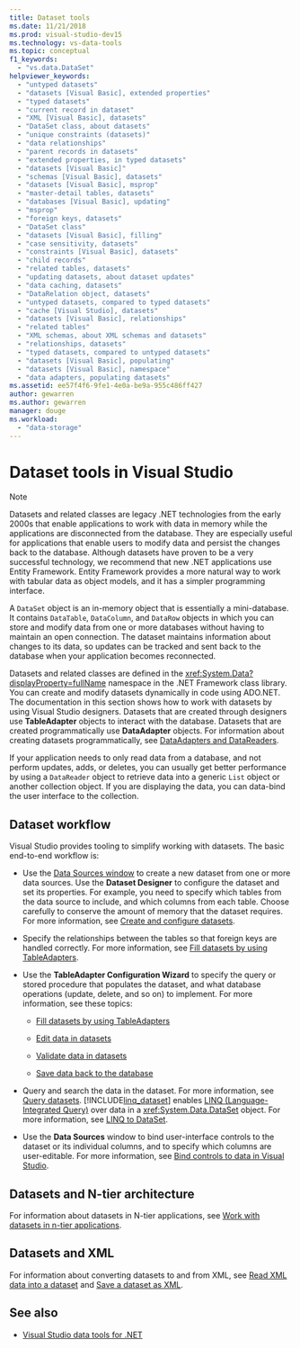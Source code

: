 ```yaml
---
title: Dataset tools
ms.date: 11/21/2018
ms.prod: visual-studio-dev15
ms.technology: vs-data-tools
ms.topic: conceptual
f1_keywords:
  - "vs.data.DataSet"
helpviewer_keywords:
  - "untyped datasets"
  - "datasets [Visual Basic], extended properties"
  - "typed datasets"
  - "current record in dataset"
  - "XML [Visual Basic], datasets"
  - "DataSet class, about datasets"
  - "unique constraints (datasets)"
  - "data relationships"
  - "parent records in datasets"
  - "extended properties, in typed datasets"
  - "datasets [Visual Basic]"
  - "schemas [Visual Basic], datasets"
  - "datasets [Visual Basic], msprop"
  - "master-detail tables, datasets"
  - "databases [Visual Basic], updating"
  - "msprop"
  - "foreign keys, datasets"
  - "DataSet class"
  - "datasets [Visual Basic], filling"
  - "case sensitivity, datasets"
  - "constraints [Visual Basic], datasets"
  - "child records"
  - "related tables, datasets"
  - "updating datasets, about dataset updates"
  - "data caching, datasets"
  - "DataRelation object, datasets"
  - "untyped datasets, compared to typed datasets"
  - "cache [Visual Studio], datasets"
  - "datasets [Visual Basic], relationships"
  - "related tables"
  - "XML schemas, about XML schemas and datasets"
  - "relationships, datasets"
  - "typed datasets, compared to untyped datasets"
  - "datasets [Visual Basic], populating"
  - "datasets [Visual Basic], namespace"
  - "data adapters, populating datasets"
ms.assetid: ee57f4f6-9fe1-4e0a-be9a-955c486ff427
author: gewarren
ms.author: gewarren
manager: douge
ms.workload:
  - "data-storage"
---
```

# Dataset tools in Visual Studio

> [!NOTE]
> Datasets and related classes are legacy .NET technologies from the early 2000s that enable applications to work with data in memory while the applications are disconnected from the database. They are especially useful for applications that enable users to modify data and persist the changes back to the database. Although datasets have proven to be a very successful technology, we recommend that new .NET applications use Entity Framework. Entity Framework provides a more natural way to work with tabular data as object models, and it has a simpler programming interface.

A `DataSet` object is an in-memory object that is essentially a mini-database. It contains `DataTable`, `DataColumn`, and `DataRow` objects in which you can store and modify data from one or more databases without having to maintain an open connection. The dataset maintains information about changes to its data, so updates can be tracked and sent back to the database when your application becomes reconnected.

Datasets and related classes are defined in the <xref:System.Data?displayProperty=fullName> namespace in the .NET Framework class library. You can create and modify datasets dynamically in code using ADO.NET. The documentation in this section shows how to work with datasets by using Visual Studio designers. Datasets that are created through designers use **TableAdapter** objects to interact with the database. Datasets that are created programmatically use **DataAdapter** objects. For information about creating datasets programmatically, see [DataAdapters and DataReaders](/dotnet/framework/data/adonet/dataadapters-and-datareaders).

If your application needs to only read data from a database, and not perform updates, adds, or deletes, you can usually get better performance by using a `DataReader` object to retrieve data into a generic `List` object or another collection object. If you are displaying the data, you can data-bind the user interface to the collection.

## Dataset workflow

Visual Studio provides tooling to simplify working with datasets. The basic end-to-end workflow is:

- Use the [Data Sources window](add-new-data-sources.md) to create a new dataset from one or more data sources. Use the **Dataset Designer** to configure the dataset and set its properties. For example, you need to specify which tables from the data source to include, and which columns from each table. Choose carefully to conserve the amount of memory that the dataset requires. For more information, see [Create and configure datasets](../data-tools/create-and-configure-datasets-in-visual-studio.md).

- Specify the relationships between the tables so that foreign keys are handled correctly. For more information, see [Fill datasets by using TableAdapters](../data-tools/fill-datasets-by-using-tableadapters.md).

- Use the **TableAdapter Configuration Wizard** to specify the query or stored procedure that populates the dataset, and what database operations (update, delete, and so on) to implement. For more information, see these topics:

    - [Fill datasets by using TableAdapters](../data-tools/fill-datasets-by-using-tableadapters.md)

    - [Edit data in datasets](../data-tools/edit-data-in-datasets.md)

    - [Validate data in datasets](../data-tools/validate-data-in-datasets.md)

    - [Save data back to the database](../data-tools/save-data-back-to-the-database.md)

- Query and search the data in the dataset. For more information, see [Query datasets](../data-tools/query-datasets.md). [!INCLUDE[linq_dataset](../data-tools/includes/linq_dataset_md.md)] enables [LINQ (Language-Integrated Query)](/dotnet/csharp/linq/) over data in a <xref:System.Data.DataSet> object. For more information, see [LINQ to DataSet](/dotnet/framework/data/adonet/linq-to-dataset).

- Use the **Data Sources** window to bind user-interface controls to the dataset or its individual columns, and to specify which columns are user-editable. For more information, see [Bind controls to data in Visual Studio](../data-tools/bind-controls-to-data-in-visual-studio.md).

## Datasets and N-tier architecture

For information about datasets in N-tier applications, see [Work with datasets in n-tier applications](../data-tools/work-with-datasets-in-n-tier-applications.md).

## Datasets and XML

For information about converting datasets to and from XML, see [Read XML data into a dataset](../data-tools/read-xml-data-into-a-dataset.md) and [Save a dataset as XML](../data-tools/save-a-dataset-as-xml.md).

## See also

- [Visual Studio data tools for .NET](../data-tools/visual-studio-data-tools-for-dotnet.md)